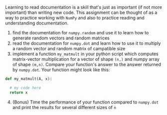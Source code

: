 Learning to read documentation is a skill that's just as important (if not more
important) than writing new code. This assignment can be thought of as a way to
practice working with `NumPy` and also to practice reading and understanding
documentation.

1. find the documentation for `numpy.random` and use it to learn how to generate random vectors and random matrices
2. read the documentation for `numpy.dot` and learn how to use it to multiply a random vector and random matrix of campatible size
3. implement a function `my_matmult` in your python script which computes matrix-vector multiplication for a vector of shape `(n,)` and numpy array of shape `(m,n)`. Compare your function's answer to the answer returned by `numpy.dot`. Your function might look like this:
```python
def my_matmult(A, x):

  # my code here
  return x
```

4. (Bonus) Time the performance of your function compared to `numpy.dot` and print the results for several different sizes of `n`
